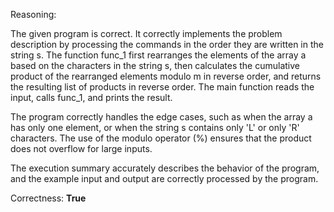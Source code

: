 Reasoning: 

The given program is correct. It correctly implements the problem description by processing the commands in the order they are written in the string s. The function func_1 first rearranges the elements of the array a based on the characters in the string s, then calculates the cumulative product of the rearranged elements modulo m in reverse order, and returns the resulting list of products in reverse order. The main function reads the input, calls func_1, and prints the result.

The program correctly handles the edge cases, such as when the array a has only one element, or when the string s contains only 'L' or only 'R' characters. The use of the modulo operator (%) ensures that the product does not overflow for large inputs.

The execution summary accurately describes the behavior of the program, and the example input and output are correctly processed by the program.

Correctness: **True**